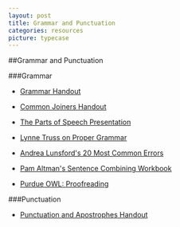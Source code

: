 ```yaml
---
layout: post
title: Grammar and Punctuation
categories: resources
picture: typecase
---
```


##Grammar and Punctuation <span class="arrowh2"></span>

###Grammar <span class="arrowh3"></span>

* [Grammar Handout](http://docs.google.com/viewer?url=https://github.com/axchristie/test/blob/gh-pages/assets/docs/grammar_and_punctuation/146GrammarHandout.docx?raw=true)

* [Common Joiners Handout](http://docs.google.com/viewer?url=https://github.com/axchristie/test/blob/gh-pages/assets/docs/grammar_and_punctuation/Commonjoiners.docx?raw=true)

* [The Parts of Speech Presentation](http://docs.google.com/viewer?url=https://github.com/axchristie/test/blob/gh-pages/assets/docs/grammar_and_punctuation/The_Parts_of_speechtoPost.pptx?raw=true)

* [Lynne Truss on Proper Grammar](http://www.goodreads.com/author/quotes/5571.Lynne_Truss )

* [Andrea Lunsford's 20 Most Common Errors](http://bcs.bedfordstmartins.com/everyday_writer3e/20errors/default.asp)

* [Pam Altman's Sentence Combining Workbook](http://jonsenglishsite.info/Sentenccombnew.htm)

* [Purdue OWL: Proofreading](https://owl.english.purdue.edu/owl/resource/561/05/)

###Punctuation <span class="arrowh3"></span>

* [Punctuation and Apostrophes Handout](http://docs.google.com/viewer?url=https://github.com/axchristie/test/blob/gh-pages/assets/docs/grammar_and_punctuation/SFCCpunctuation.pdf?raw=true)